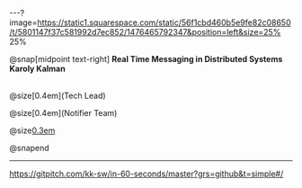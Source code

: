 ---?image=https://static1.squarespace.com/static/56f1cbd460b5e9fe82c08650/t/5801147f37c581992d7ec852/1476465792347&position=left&size=25% 25%


@snap[midpoint text-right]
**Real Time Messaging in Distributed Systems**
<br>
**Karoly Kalman**

<br>
@size[0.4em](Tech Lead)

@size[0.4em](Notifier Team)

@size[0.3em](kkalman@rim.com)

@snapend

---
https://gitpitch.com/kk-sw/in-60-seconds/master?grs=github&t=simple#/
